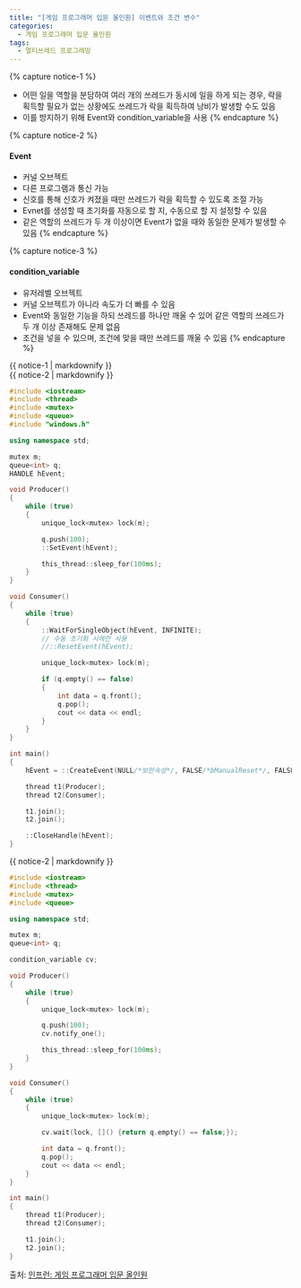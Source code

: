 ```yaml
---
title: "[게임 프로그래머 입문 올인원] 이벤트와 조건 변수"
categories:
  - 게임 프로그래머 입문 올인원
tags:
  - 멀티쓰레드 프로그래밍
---
```




{% capture notice-1 %}
* 어떤 일을 역할을 분담하여 여러 개의 쓰레드가 동시에 일을 하게 되는 경우, 락을 획득할 필요가 없는 상황에도 쓰레드가 락을 획득하여 낭비가 발생할 수도 있음
* 이를 방지하기 위해 Event와 condition_variable을 사용
{% endcapture %}

{% capture notice-2 %}
#### Event 

* 커널 오브젝트
* 다른 프로그램과 통신 가능
* 신호를 통해 신호가 켜졌을 때만 쓰레드가 락을 획득할 수 있도록 조절 가능
* Evnet를 생성할 때 초기화를 자동으로 할 지, 수동으로 할 지 설정할 수 있음
* 같은 역할의 쓰레드가 두 개 이상이면 Event가 없을 때와 동일한 문제가 발생할 수 있음
{% endcapture %}

{% capture notice-3 %}
#### condition_variable 

* 유저레벨 오브젝트
* 커널 오브젝트가 아니라 속도가 더 빠를 수 있음
* Event와 동일한 기능을 하되 쓰레드를 하나만 깨울 수 있어 같은 역할의 쓰레드가 두 개 이상 존재해도 문제 없음
* 조건을 넣을 수 있으며, 조건에 맞을 때만 쓰레드를 깨울 수 있음
{% endcapture %}

<div class="notice">
  {{ notice-1 | markdownify }}
</div>

<div class="notice">
  {{ notice-2 | markdownify }}
</div>

```cpp
#include <iostream>
#include <thread>
#include <mutex>
#include <queue>
#include "windows.h"

using namespace std;

mutex m;
queue<int> q;
HANDLE hEvent;

void Producer()
{
	while (true)
	{
		unique_lock<mutex> lock(m);

		q.push(100);
		::SetEvent(hEvent);

		this_thread::sleep_for(100ms);
	}
}

void Consumer()
{
	while (true)
	{
		::WaitForSingleObject(hEvent, INFINITE);
		// 수동 초기화 시에만 사용
		//::ResetEvent(hEvent);

		unique_lock<mutex> lock(m);

		if (q.empty() == false)
		{
			int data = q.front();
			q.pop();
			cout << data << endl;
		}
	}
}

int main()
{
	hEvent = ::CreateEvent(NULL/*보안속성*/, FALSE/*bManualReset*/, FALSE/*초기상태*/, NULL);

	thread t1(Producer);
	thread t2(Consumer);

	t1.join();
	t2.join();

	::CloseHandle(hEvent);
}
```

<div class="notice">
  {{ notice-2 | markdownify }}
</div>

```cpp
#include <iostream>
#include <thread>
#include <mutex>
#include <queue>

using namespace std;

mutex m;
queue<int> q;

condition_variable cv;

void Producer()
{
	while (true)
	{
		unique_lock<mutex> lock(m);

		q.push(100);
		cv.notify_one();

		this_thread::sleep_for(100ms);
	}
}

void Consumer()
{
	while (true)
	{
		unique_lock<mutex> lock(m);

		cv.wait(lock, []() {return q.empty() == false;});

		int data = q.front();
		q.pop();
		cout << data << endl;
	}
}

int main()
{
	thread t1(Producer);
	thread t2(Consumer);

	t1.join();
	t2.join();
}
```

출처: [인프런: 게임 프로그래머 입문 올인원][source]

[source]: https://www.inflearn.com/course/%EA%B2%8C%EC%9E%84-%ED%94%84%EB%A1%9C%EA%B7%B8%EB%9E%98%EB%A8%B8-%EC%9E%85%EB%AC%B8-%EC%98%AC%EC%9D%B8%EC%9B%90-rookiss/dashboard

